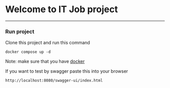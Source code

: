 <h1>Welcome to IT Job project</h1>
<hr/>
<h3>Run project</h3>
Clone this project and run this command

```
docker compose up -d
```
Note: make sure that you have <a href="https://docs.docker.com/">docker</a>


If you want to test by swagger paste this into your browser

```
http://localhost:8080/swagger-ui/index.html
```